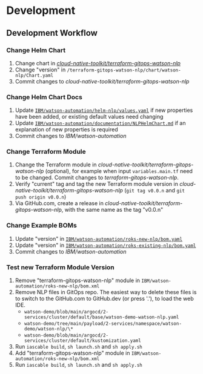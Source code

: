 # Development

## Development Workflow

### **Change Helm Chart**

1. Change chart in [*cloud-native-toolkit/terraform-gitops-watson-nlp*](https://github.com/cloud-native-toolkit/terraform-gitops-watson-nlp/tree/main/chart/watson-nlp)
2. Change "version" in `/terraform-gitops-watson-nlp/chart/watson-nlp/Chart.yaml`
3. Commit changes to *cloud-native-toolkit/terraform-gitops-watson-nlp*

### **Change Helm Chart Docs**

1. Update [`IBM/watson-automation/helm-nlp/values.yaml`](https://github.com/IBM/watson-automation/blob/main/helm-nlp/values.yaml) if new properties have been added, or existing default values need changing
2. Update [`IBM/watson-automation/documentation/NLPHelmChart.md`](https://github.com/IBM/watson-automation/blob/main/documentation/NLPHelmChart.md) if an explanation of new properties is required
3. Commit changes to *IBM/watson-automation*

### **Change Terraform Module**

1. Change the Terraform module in *cloud-native-toolkit/terraform-gitops-watson-nlp* (optional), for example when input `variables.main.tf` need to be changed. Commit changes to *terraform-gitops-watson-nlp*.
2. Verify "current" tag and tag the new Terraform module version in *cloud-native-toolkit/terraform-gitops-watson-nlp* (`git tag v0.0.n` and `git push origin v0.0.n`)
3. Via GitHub.com, create a release in *cloud-native-toolkit/terraform-gitops-watson-nl*p, with the same name as the tag "v0.0.n"

### **Change Example BOMs**

1. Update "version" in [`IBM/watson-automation/roks-new-nlp/bom.yaml`](https://github.com/IBM/watson-automation/blob/main/roks-new-nlp/bom.yaml)
2. Update "version" in [`IBM/watson-automation/roks-existing-nlp/bom.yaml`](https://github.com/IBM/watson-automation/blob/main/roks-existing-nlp/bom.yaml)
3. Commit changes to *IBM/watson-automation*

### **Test new Terraform Module Version**

1. Remove "terraform-gitops-watson-nlp" module in `IBM/watson-automation/roks-new-nlp/bom.xml`
2. Remove NLP files in GitOps repo. The easiest way to delete these files is to switch to the GitHub.com to GitHub.dev (or press '.'), to load the web IDE.
   - `watson-demo/blob/main/argocd/2-services/cluster/default/base/watson-demo-watson-nlp.yaml`
   - `watson-demo/tree/main/payload/2-services/namespace/watson-demo/watson-nlp/\*`
   - `watson-demo/blob/main/argocd/2-services/cluster/default/kustomization.yaml`
3. Run `iascable build`, `sh launch.sh` and `sh apply.sh`
4. Add "terraform-gitops-watson-nlp" module in `IBM/watson-automation/roks-new-nlp/bom.xml`
5. Run `iascable build`, `sh launch.sh` and `sh apply.sh`
